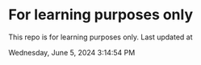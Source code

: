 # For learning purposes only
This repo is for learning purposes only.
Last updated at

Wednesday, June 5, 2024 3:14:54 PM

